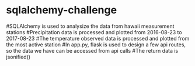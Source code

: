 # sqlalchemy-challenge
#SQLAlchemy is used to analysize the data from hawaii measurement stations
#Precipitation data is processed and plotted from 2016-08-23 to 2017-08-23
#The temperature observed data is processed and plotted from the most active station
#In app.py, flask is used to design a few api routes, so the data we have can be accessed from api calls
#The return data is jsonified()
